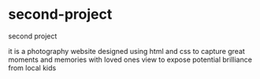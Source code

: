 # second-project
second project

it is a photography website
designed using html and css
to capture great moments and memories with loved ones
view to expose potential brilliance from local kids

